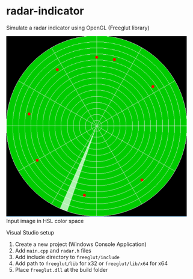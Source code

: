 # radar-indicator

Simulate a radar indicator using OpenGL (Freeglut library)
<div class="imgcap">
<img src="radar-indicator.PNG" width="480" alt="Combined Image" />
<div class="thecap">Input image in HSL color space</div>
</div>

Visual Studio setup
1. Create a new project (Windows Console Application)
2. Add `main.cpp` and `radar.h` files
3. Add include directory to `freeglut/include`
4. Add path to `freeglut/lib` for x32 or `freeglut/lib/x64` for x64
5. Place `freeglut.dll` at the build folder
